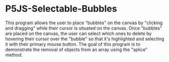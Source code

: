 # P5JS-Selectable-Bubbles
This program allows the user to place "bubbles" on the canvas by "clicking and dragging" while their cursor is situated on the canvas. Once "bubbles" are placed on the canvas, the user can select which ones to delete by hovering their cursor over the "bubble" so that it's highlighted and selecting it with their primary mouse button. The goal of this program is to demonstrate the removal of objects from an array using the "splice" method.
